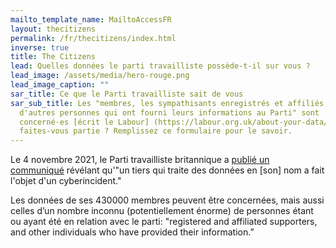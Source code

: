 ```yaml
---
mailto_template_name: MailtoAccessFR
layout: thecitizens
permalink: /fr/thecitizens/index.html
inverse: true
title: The Citizens
lead: Quelles données le parti travailliste possède-t-il sur vous ?
lead_image: /assets/media/hero-rouge.png
lead_image_caption: ""
sar_title: Ce que le Parti travailliste sait de vous
sar_sub_title: Les "membres, les sympathisants enregistrés et affiliés, et
  d'autres personnes qui ont fourni leurs informations au Parti" sont
  concerné·es [écrit le Labour] (https://labour.org.uk/about-your-data/). En
  faites-vous partie ? Remplissez ce formulaire pour le savoir.
---
```

Le 4 novembre 2021, le Parti travailliste britannique a [publié un communiqué](https://labour.org.uk/about-your-data/) révélant qu'"un tiers qui traite des données en \[son] nom a fait l'objet d'un cyberincident."

Les données de ses 430000 membres peuvent être concernées, mais aussi celles d’un nombre inconnu (potentiellement énorme) de personnes étant ou ayant été en relation avec le parti: "registered and affiliated supporters, and other individuals who have provided their information.”
